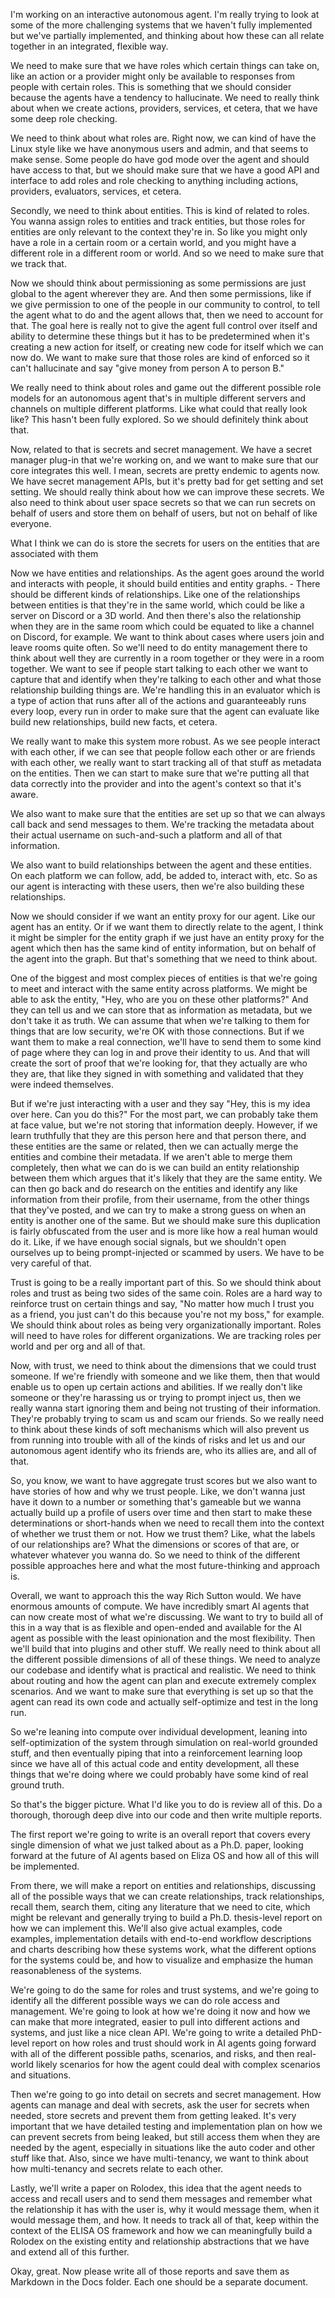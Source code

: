 I'm working on an interactive autonomous agent. I'm really trying to look at some of the more challenging systems that we haven't fully implemented but we've partially implemented, and thinking about how these can all relate together in an integrated, flexible way.

We need to make sure that we have roles which certain things can take on, like an action or a provider might only be available to responses from people with certain roles. This is something that we should consider because the agents have a tendency to hallucinate. We need to really think about when we create actions, providers, services, et cetera, that we have some deep role checking.

We need to think about what roles are. Right now, we can kind of have the Linux style like we have anonymous users and admin, and that seems to make sense. Some people do have god mode over the agent and should have access to that, but we should make sure that we have a good API and interface to add roles and role checking to anything including actions, providers, evaluators, services, et cetera.

Secondly, we need to think about entities. This is kind of related to roles. You wanna assign roles to entities and track entities, but those roles for entities are only relevant to the context they're in. So like you might only have a role in a certain room or a certain world, and you might have a different role in a different room or world. And so we need to make sure that we track that.

Now we should think about permissioning as some permissions are just global to the agent wherever they are. And then some permissions, like if we give permission to one of the people in our community to control, to tell the agent what to do and the agent allows that, then we need to account for that. The goal here is really not to give the agent full control over itself and ability to determine these things but it has to be predetermined when it's creating a new action for itself, or creating new code for itself which we can now do. We want to make sure that those roles are kind of enforced so it can't hallucinate and say "give money from person A to person B."

We really need to think about roles and game out the different possible role models for an autonomous agent that's in multiple different servers and channels on multiple different platforms. Like what could that really look like? This hasn't been fully explored. So we should definitely think about that.

Now, related to that is secrets and secret management. We have a secret manager plug-in that we're working on, and we want to make sure that our core integrates this well. I mean, secrets are pretty endemic to agents now. We have secret management APIs, but it's pretty bad for get setting and set setting. We should really think about how we can improve these secrets. We also need to think about user space secrets so that we can run secrets on behalf of users and store them on behalf of users, but not on behalf of like everyone.

What I think we can do is store the secrets for users on the entities that are associated with them

Now we have entities and relationships. As the agent goes around the world and interacts with people, it should build entities and entity graphs. - There should be different kinds of relationships. Like one of the relationships between entities is that they're in the same world, which could be like a server on Discord or a 3D world. And then there's also the relationship when they are in the same room which could be equated to like a channel on Discord, for example. We want to think about cases where users join and leave rooms quite often. So we'll need to do entity management there to think about well they are currently in a room together or they were in a room together. We want to see if people start talking to each other we want to capture that and identify when they're talking to each other and what those relationship building things are. We're handling this in an evaluator which is a type of action that runs after all of the actions and guaranteeably runs every loop, every run in order to make sure that the agent can evaluate like build new relationships, build new facts, et cetera.

We really want to make this system more robust. As we see people interact with each other, if we can see that people follow each other or are friends with each other, we really want to start tracking all of that stuff as metadata on the entities. Then we can start to make sure that we're putting all that data correctly into the provider and into the agent's context so that it's aware.

We also want to make sure that the entities are set up so that we can always call back and send messages to them. We're tracking the metadata about their actual username on such-and-such a platform and all of that information.

We also want to build relationships between the agent and these entities. On each platform we can follow, add, be added to, interact with, etc. So as our agent is interacting with these users, then we're also building these relationships.

Now we should consider if we want an entity proxy for our agent. Like our agent has an entity. Or if we want them to directly relate to the agent, I think it might be simpler for the entity graph if we just have an entity proxy for the agent which then has the same kind of entity information, but on behalf of the agent into the graph. But that's something that we need to think about.

One of the biggest and most complex pieces of entities is that we're going to meet and interact with the same entity across platforms. We might be able to ask the entity, "Hey, who are you on these other platforms?" And they can tell us and we can store that as information as metadata, but we don't take it as truth. We can assume that when we're talking to them for things that are low security, we're OK with those connections. But if we want them to make a real connection, we'll have to send them to some kind of page where they can log in and prove their identity to us. And that will create the sort of proof that we're looking for, that they actually are who they are, that like they signed in with something and validated that they were indeed themselves.

But if we're just interacting with a user and they say "Hey, this is my idea over here. Can you do this?" For the most part, we can probably take them at face value, but we're not storing that information deeply. However, if we learn truthfully that they are this person here and that person there, and these entities are the same or related, then we can actually merge the entities and combine their metadata. If we aren't able to merge them completely, then what we can do is we can build an entity relationship between them which argues that it's likely that they are the same entity. We can then go back and do research on the entities and identify any like information from their profile, from their username, from the other things that they've posted, and we can try to make a strong guess on when an entity is another one of the same. But we should make sure this duplication is fairly obfuscated from the user and is more like how a real human would do it. Like, if we have enough social signals, but we shouldn't open ourselves up to being prompt-injected or scammed by users. We have to be very careful of that.

Trust is going to be a really important part of this. So we should think about roles and trust as being two sides of the same coin. Roles are a hard way to reinforce trust on certain things and say, "No matter how much I trust you as a friend, you just can't do this because you're not my boss," for example. We should think about roles as being very organizationally important. Roles will need to have roles for different organizations. We are tracking roles per world and per org and all of that.

Now, with trust, we need to think about the dimensions that we could trust someone. If we're friendly with someone and we like them, then that would enable us to open up certain actions and abilities. If we really don't like someone or they're harassing us or trying to prompt inject us, then we really wanna start ignoring them and being not trusting of their information. They're probably trying to scam us and scam our friends. So we really need to think about these kinds of soft mechanisms which will also prevent us from running into trouble with all of the kinds of risks and let us and our autonomous agent identify who its friends are, who its allies are, and all of that.

So, you know, we want to have aggregate trust scores but we also want to have stories of how and why we trust people. Like, we don't wanna just have it down to a number or something that's gameable but we wanna actually build up a profile of users over time and then start to make these determinations or short-hands when we need to recall them into the context of whether we trust them or not. How we trust them? Like, what the labels of our relationships are? What the dimensions or scores of that are, or whatever whatever you wanna do. So we need to think of the different possible approaches here and what the most future-thinking and approach is.

Overall, we want to approach this the way Rich Sutton would. We have enormous amounts of compute. We have incredibly smart AI agents that can now create most of what we're discussing. We want to try to build all of this in a way that is as flexible and open-ended and available for the AI agent as possible with the least opinionation and the most flexibility. Then we'll build that into plugins and other stuff. We really need to think about all the different possible dimensions of all of these things. We need to analyze our codebase and identify what is practical and realistic. We need to think about routing and how the agent can plan and execute extremely complex scenarios. And we want to make sure that everything is set up so that the agent can read its own code and actually self-optimize and test in the long run.

So we're leaning into compute over individual development, leaning into self-optimization of the system through simulation on real-world grounded stuff, and then eventually piping that into a reinforcement learning loop since we have all of this actual code and entity development, all these things that we're doing where we could probably have some kind of real ground truth.

So that's the bigger picture. What I'd like you to do is review all of this. Do a thorough, thorough deep dive into our code and then write multiple reports.

The first report we're going to write is an overall report that covers every single dimension of what we just talked about as a Ph.D. paper, looking forward at the future of AI agents based on Eliza OS and how all of this will be implemented.

From there, we will make a report on entities and relationships, discussing all of the possible ways that we can create relationships, track relationships, recall them, search them, citing any literature that we need to cite, which might be relevant and generally trying to build a Ph.D. thesis-level report on how we can implement this. We'll also give actual examples, code examples, implementation details with end-to-end workflow descriptions and charts describing how these systems work, what the different options for the systems could be, and how to visualize and emphasize the human reasonableness of the systems.

We're going to do the same for roles and trust systems, and we're going to identify all the different possible ways we can do role access and management. We're going to look at how we're doing it now and how we can make that more integrated, easier to pull into different actions and systems, and just like a nice clean API. We're going to write a detailed PhD-level report on how roles and trust should work in AI agents going forward with all of the different possible paths, scenarios, and risks, and then real-world likely scenarios for how the agent could deal with complex scenarios and situations.

Then we're going to go into detail on secrets and secret management. How agents can manage and deal with secrets, ask the user for secrets when needed, store secrets and prevent them from getting leaked. It's very important that we have detailed testing and implementation plan on how we can prevent secrets from being leaked, but still access them when they are needed by the agent, especially in situations like the auto coder and other stuff like that. Also, since we have multi-tenancy, we want to think about how multi-tenancy and secrets relate to each other.

Lastly, we'll write a paper on Rolodex, this idea that the agent needs to access and recall users and to send them messages and remember what the relationship it has with the user is, why it would message them, when it would message them, and how. It needs to track all of that, keep within the context of the ELISA OS framework and how we can meaningfully build a Rolodex on the existing entity and relationship abstractions that we have and extend all of this further.

Okay, great. Now please write all of those reports and save them as Markdown in the Docs folder. Each one should be a separate document.
